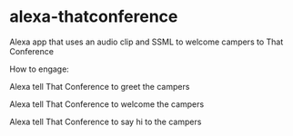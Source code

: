 # alexa-thatconference
Alexa app that uses an audio clip and SSML to welcome campers to That Conference

How to engage:

Alexa tell That Conference to greet the campers

Alexa tell That Conference to welcome the campers

Alexa tell That Conference to say hi to the campers
